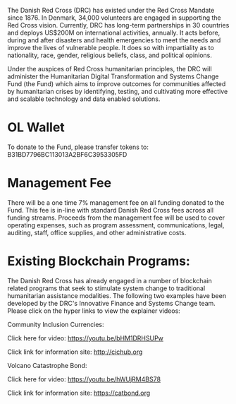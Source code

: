 The Danish Red Cross (DRC) has existed under the Red Cross Mandate since 1876. In Denmark, 34,000 volunteers are engaged in supporting the Red Cross vision. Currently, DRC has long-term partnerships in 30 countries and deploys US$200M on international activities, annually. It acts before, during and after disasters and health emergencies to meet the needs and improve the lives of vulnerable people. It does so with impartiality as to nationality, race, gender, religious beliefs, class, and political opinions.  

Under the auspices of Red Cross humanitarian principles, the DRC will administer the Humanitarian Digital Transformation and Systems Change Fund (the Fund) which aims to improve outcomes for communities affected by humanitarian crises by identifying, testing, and cultivating more effective and scalable technology and data enabled solutions.

# OL Wallet
To donate to the Fund, please transfer tokens to: B31BD7796BC113013A2BF6C3953305FD

# Management Fee
There will be a one time 7% management fee on all funding donated to the Fund. This fee is in-line with standard Danish Red Cross fees across all funding streams. Proceeds from the management fee will be used to cover operating expenses, such as program assessment, communications, legal, auditing, staff, office supplies, and other administrative costs.

# Existing Blockchain Programs:
The Danish Red Cross has already engaged in a number of blockchain related programs that seek to stimulate system change to traditional humanitarian assistance modalities. The following two examples have been developed by the DRC's Innovative Finance and Systems Change team. Please click on the hyper links to view the explainer videos:

Community Inclusion Currencies:

Click here for video: https://youtu.be/bHM1DRHSUPw

Click link for information site: http://cichub.org
  
Volcano Catastrophe Bond:

Click here for video: https://youtu.be/hWUjRM4BS78

Click link for information site: https://catbond.org
  
